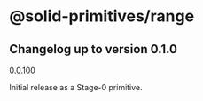 # @solid-primitives/range

## Changelog up to version 0.1.0

0.0.100

Initial release as a Stage-0 primitive.

